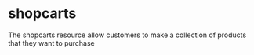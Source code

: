 # shopcarts

The shopcarts resource allow customers to make a collection of products that they want to purchase
